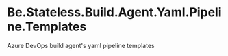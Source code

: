 ﻿# Be.Stateless.Build.Agent.Yaml.Pipeline.Templates
Azure DevOps build agent's yaml pipeline templates
